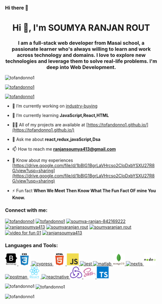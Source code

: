 ### Hi there 👋

<h1 align="center">Hi 👋, I'm SOUMYA RANJAN ROUT</h1>
<h3 align="center">I am a full-stack web developer from Masai school, a passionate learner who's always willing to learn and work across technology and domains. I love to explore new technologies and leverage them to solve real-life problems. I'm deep into Web Development.</h3>

<p align="left"> <img src="https://komarev.com/ghpvc/?username=tofandonno1&label=Profile%20views&color=0e75b6&style=flat" alt="tofandonno1" /> </p>

<p align="left"> <a href="https://github.com/ryo-ma/github-profile-trophy"><img src="https://github-profile-trophy.vercel.app/?username=tofandonno1" alt="tofandonno1" /></a> </p>

<p align="left"> <a href="https://twitter.com/tofandonno1" target="blank"><img src="https://img.shields.io/twitter/follow/tofandonno1?logo=twitter&style=for-the-badge" alt="tofandonno1" /></a> </p>

- 🔭 I’m currently working on [industry-buying](https://github.com/puja2795/mindless-wool-6764)

- 🌱 I’m currently learning **JavaScript,React,HTML**

- 👨‍💻 All of my projects are available at [https://tofandonno1.github.io/](https://tofandonno1.github.io/)

- 💬 Ask me about **react,redux,javaScript,Dsa**

- 📫 How to reach me **ranjansoumya413@gmail.com**

- 📄 Know about my experiences [https://drive.google.com/file/d/1bBIG1BgrLaVHrcso2CIoDxbYSXU27R8G/view?usp=sharing](https://drive.google.com/file/d/1bBIG1BgrLaVHrcso2CIoDxbYSXU27R8G/view?usp=sharing)

- ⚡ Fun fact **When We Meet Then Know What The Fun Fact OF mine You Know.**

<h3 align="left">Connect with me:</h3>
<p align="left">
<a href="https://codepen.io/tofandonno1" target="blank"><img align="center" src="https://raw.githubusercontent.com/rahuldkjain/github-profile-readme-generator/master/src/images/icons/Social/codepen.svg" alt="tofandonno1" height="30" width="40" /></a>
<a href="https://twitter.com/tofandonno1" target="blank"><img align="center" src="https://raw.githubusercontent.com/rahuldkjain/github-profile-readme-generator/master/src/images/icons/Social/twitter.svg" alt="tofandonno1" height="30" width="40" /></a>
<a href="https://linkedin.com/in/soumya-ranjan-842169222" target="blank"><img align="center" src="https://raw.githubusercontent.com/rahuldkjain/github-profile-readme-generator/master/src/images/icons/Social/linked-in-alt.svg" alt="soumya-ranjan-842169222" height="30" width="40" /></a>
<a href="https://codesandbox.com/ranjansoumya413" target="blank"><img align="center" src="https://raw.githubusercontent.com/rahuldkjain/github-profile-readme-generator/master/src/images/icons/Social/codesandbox.svg" alt="ranjansoumya413" height="30" width="40" /></a>
<a href="https://fb.com/soumyaranjan rout" target="blank"><img align="center" src="https://raw.githubusercontent.com/rahuldkjain/github-profile-readme-generator/master/src/images/icons/Social/facebook.svg" alt="soumyaranjan rout" height="30" width="40" /></a>
<a href="https://instagram.com/soumyaranjan rout" target="blank"><img align="center" src="https://raw.githubusercontent.com/rahuldkjain/github-profile-readme-generator/master/src/images/icons/Social/instagram.svg" alt="soumyaranjan rout" height="30" width="40" /></a>
<a href="https://www.youtube.com/c/video for fun 01" target="blank"><img align="center" src="https://raw.githubusercontent.com/rahuldkjain/github-profile-readme-generator/master/src/images/icons/Social/youtube.svg" alt="video for fun 01" height="30" width="40" /></a>
<a href="https://www.hackerrank.com/ranjansoumya413" target="blank"><img align="center" src="https://raw.githubusercontent.com/rahuldkjain/github-profile-readme-generator/master/src/images/icons/Social/hackerrank.svg" alt="ranjansoumya413" height="30" width="40" /></a>
</p>

<h3 align="left">Languages and Tools:</h3>
<p align="left"> <a href="https://getbootstrap.com" target="_blank" rel="noreferrer"> <img src="https://raw.githubusercontent.com/devicons/devicon/master/icons/bootstrap/bootstrap-plain-wordmark.svg" alt="bootstrap" width="40" height="40"/> </a> <a href="https://www.w3schools.com/css/" target="_blank" rel="noreferrer"> <img src="https://raw.githubusercontent.com/devicons/devicon/master/icons/css3/css3-original-wordmark.svg" alt="css3" width="40" height="40"/> </a> <a href="https://www.cypress.io" target="_blank" rel="noreferrer"> <img src="https://raw.githubusercontent.com/simple-icons/simple-icons/6e46ec1fc23b60c8fd0d2f2ff46db82e16dbd75f/icons/cypress.svg" alt="cypress" width="40" height="40"/> </a> <a href="https://www.w3.org/html/" target="_blank" rel="noreferrer"> <img src="https://raw.githubusercontent.com/devicons/devicon/master/icons/html5/html5-original-wordmark.svg" alt="html5" width="40" height="40"/> </a> <a href="https://developer.mozilla.org/en-US/docs/Web/JavaScript" target="_blank" rel="noreferrer"> <img src="https://raw.githubusercontent.com/devicons/devicon/master/icons/javascript/javascript-original.svg" alt="javascript" width="40" height="40"/> </a> <a href="https://jestjs.io" target="_blank" rel="noreferrer"> <img src="https://www.vectorlogo.zone/logos/jestjsio/jestjsio-icon.svg" alt="jest" width="40" height="40"/> </a> <a href="https://www.mathworks.com/" target="_blank" rel="noreferrer"> <img src="https://upload.wikimedia.org/wikipedia/commons/2/21/Matlab_Logo.png" alt="matlab" width="40" height="40"/> </a> <a href="https://www.mongodb.com/" target="_blank" rel="noreferrer"> <img src="https://raw.githubusercontent.com/devicons/devicon/master/icons/mongodb/mongodb-original-wordmark.svg" alt="mongodb" width="40" height="40"/> </a> <a href="https://nextjs.org/" target="_blank" rel="noreferrer"> <img src="https://cdn.worldvectorlogo.com/logos/nextjs-2.svg" alt="nextjs" width="40" height="40"/> </a> <a href="https://nodejs.org" target="_blank" rel="noreferrer"> <img src="https://raw.githubusercontent.com/devicons/devicon/master/icons/nodejs/nodejs-original-wordmark.svg" alt="nodejs" width="40" height="40"/> </a> <a href="https://postman.com" target="_blank" rel="noreferrer"> <img src="https://www.vectorlogo.zone/logos/getpostman/getpostman-icon.svg" alt="postman" width="40" height="40"/> </a> <a href="https://reactjs.org/" target="_blank" rel="noreferrer"> <img src="https://raw.githubusercontent.com/devicons/devicon/master/icons/react/react-original-wordmark.svg" alt="react" width="40" height="40"/> </a> <a href="https://reactnative.dev/" target="_blank" rel="noreferrer"> <img src="https://reactnative.dev/img/header_logo.svg" alt="reactnative" width="40" height="40"/> </a> <a href="https://redux.js.org" target="_blank" rel="noreferrer"> <img src="https://raw.githubusercontent.com/devicons/devicon/master/icons/redux/redux-original.svg" alt="redux" width="40" height="40"/> </a> <a href="https://sass-lang.com" target="_blank" rel="noreferrer"> <img src="https://raw.githubusercontent.com/devicons/devicon/master/icons/sass/sass-original.svg" alt="sass" width="40" height="40"/> </a> <a href="https://www.typescriptlang.org/" target="_blank" rel="noreferrer"> <img src="https://raw.githubusercontent.com/devicons/devicon/master/icons/typescript/typescript-original.svg" alt="typescript" width="40" height="40"/> </a> </p>

<p><img align="left" src="https://github-readme-stats.vercel.app/api/top-langs?username=tofandonno1&show_icons=true&locale=en&layout=compact" alt="tofandonno1" /></p>

<p>&nbsp;<img align="center" src="https://github-readme-stats.vercel.app/api?username=tofandonno1&show_icons=true&locale=en" alt="tofandonno1" /></p>

<p><img align="center" src="https://github-readme-streak-stats.herokuapp.com/?user=tofandonno1&" alt="tofandonno1" /></p>
